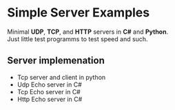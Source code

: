 # Simple Server Examples

Minimal **UDP**, **TCP**, and **HTTP** servers in **C#** and **Python**.  
Just little test programms to test speed and such.

## Server implemenation

- Tcp server and client in python
- Udp Echo server in C#
- Tcp Echo server in C#
- Http Echo server in C#
